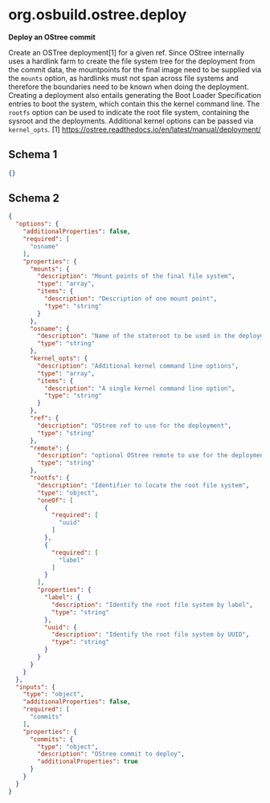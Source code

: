 
# org.osbuild.ostree.deploy

**Deploy an OStree commit**

Create an OSTree deployment[1] for a given ref.
Since OStree internally uses a hardlink farm to create the file system tree
for the deployment from the commit data, the mountpoints for the final image
need to be supplied via the `mounts` option, as hardlinks must not span
across file systems and therefore the boundaries need to be known when doing
the deployment.
Creating a deployment also entails generating the Boot Loader Specification
entries to boot the system, which contain this the kernel command line.
The `rootfs` option can be used to indicate the root file system, containing
the sysroot and the deployments. Additional kernel options can be passed via
`kernel_opts`.
[1] https://ostree.readthedocs.io/en/latest/manual/deployment/

## Schema 1

```json
{}
```

## Schema 2

```json
{
  "options": {
    "additionalProperties": false,
    "required": [
      "osname"
    ],
    "properties": {
      "mounts": {
        "description": "Mount points of the final file system",
        "type": "array",
        "items": {
          "description": "Description of one mount point",
          "type": "string"
        }
      },
      "osname": {
        "description": "Name of the stateroot to be used in the deployment",
        "type": "string"
      },
      "kernel_opts": {
        "description": "Additional kernel command line options",
        "type": "array",
        "items": {
          "description": "A single kernel command line option",
          "type": "string"
        }
      },
      "ref": {
        "description": "OStree ref to use for the deployment",
        "type": "string"
      },
      "remote": {
        "description": "optional OStree remote to use for the deployment",
        "type": "string"
      },
      "rootfs": {
        "description": "Identifier to locate the root file system",
        "type": "object",
        "oneOf": [
          {
            "required": [
              "uuid"
            ]
          },
          {
            "required": [
              "label"
            ]
          }
        ],
        "properties": {
          "label": {
            "description": "Identify the root file system by label",
            "type": "string"
          },
          "uuid": {
            "description": "Identify the root file system by UUID",
            "type": "string"
          }
        }
      }
    }
  },
  "inputs": {
    "type": "object",
    "additionalProperties": false,
    "required": [
      "commits"
    ],
    "properties": {
      "commits": {
        "type": "object",
        "description": "OStree commit to deploy",
        "additionalProperties": true
      }
    }
  }
}
```
